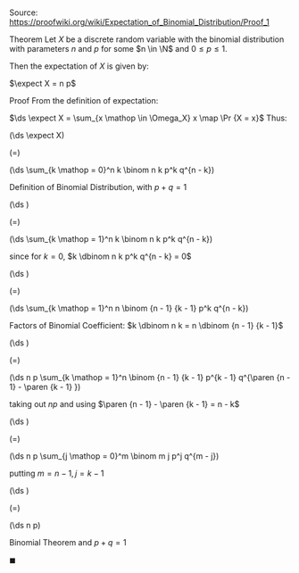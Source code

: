 # 

Source: https://proofwiki.org/wiki/Expectation_of_Binomial_Distribution/Proof_1

Theorem
Let $X$ be a discrete random variable with the binomial distribution with parameters $n$ and $p$ for some $n \in \N$ and $0 \le p \le 1$.

Then the expectation of $X$ is given by:

$\expect X = n p$


Proof
From the definition of expectation:

$\ds \expect X = \sum_{x \mathop \in \Omega_X} x \map \Pr {X = x}$
Thus:














\(\ds \expect X\)

\(=\)







\(\ds \sum_{k \mathop = 0}^n k \binom n k p^k q^{n - k}\)





Definition of Binomial Distribution, with $p + q = 1$














\(\ds \)

\(=\)







\(\ds \sum_{k \mathop = 1}^n k \binom n k p^k q^{n - k}\)





since for $k = 0$, $k \dbinom n k p^k q^{n - k} = 0$














\(\ds \)

\(=\)







\(\ds \sum_{k \mathop = 1}^n n \binom {n - 1} {k - 1} p^k q^{n - k}\)





Factors of Binomial Coefficient: $k \dbinom n k = n \dbinom {n - 1} {k - 1}$














\(\ds \)

\(=\)







\(\ds n p \sum_{k \mathop = 1}^n \binom {n - 1} {k - 1} p^{k - 1} q^{\paren {n - 1} - \paren {k - 1} }\)





taking out $n p$ and using $\paren {n - 1} - \paren {k - 1} = n - k$














\(\ds \)

\(=\)







\(\ds n p \sum_{j \mathop = 0}^m \binom m j p^j q^{m - j}\)





putting $m = n - 1, j = k - 1$














\(\ds \)

\(=\)







\(\ds n p\)





Binomial Theorem and $p + q = 1$



$\blacksquare$





